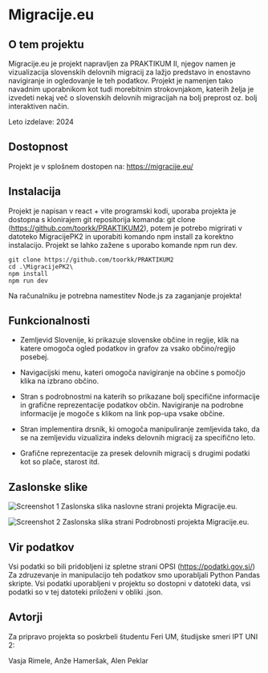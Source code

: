 # Migracije.eu

## O tem projektu

Migracije.eu je projekt napravljen za PRAKTIKUM II, njegov namen je vizualizacija slovenskih delovnih migracij za lažjo predstavo in enostavno navigiranje in ogledovanje le teh podatkov. Projekt je namenjen tako navadnim uporabnikom kot tudi morebitnim strokovnjakom, katerih želja je izvedeti nekaj več o slovenskih delovnih migracijah na bolj preprost oz. bolj interaktiven način. 

Leto izdelave: 2024

## Dostopnost 

Projekt je v splošnem dostopen na: https://migracije.eu/

## Instalacija

Projekt je napisan v react + vite programski kodi, uporaba projekta je dostopna s klonirajem git repositorija komanda: git clone (https://github.com/toorkk/PRAKTIKUM2), potem je potrebo migrirati v datoteko MigracijePK2 in uporabiti komando npm install za korektno instalacijo. Projekt se lahko zažene s uporabo komande npm run dev.

```
git clone https://github.com/toorkk/PRAKTIKUM2
cd .\MigracijePK2\
npm install
npm run dev

```
Na računalniku je potrebna namestitev Node.js za zaganjanje projekta!


## Funkcionalnosti

- Zemljevid Slovenije, ki prikazuje slovenske občine in regije, klik na katere omogoča ogled podatkov in grafov za vsako občino/regijo posebej.

- Navigacijski menu, kateri omogoča navigiranje na občine s pomočjo klika na izbrano občino.

- Stran s podrobnostmi na katerih so prikazane bolj specifične informacije in grafične reprezentacije podatkov občin. Navigiranje na podrobne informacije je mogoče s klikom na link pop-upa vsake občine.

- Stran implementira drsnik, ki omogoča manipuliranje zemljevida tako, da se na zemljevidu vizualizira indeks delovnih migracij za specifično leto.

- Grafične reprezentacije za presek delovnih migracij s drugimi podatki kot so plače, starost itd.

## Zaslonske slike

![Screenshot 1](https://cdn.discordapp.com/attachments/931469726591385651/1250033253944131714/image.png?ex=666977b0&is=66682630&hm=69395db7ab1f6599fc881a00e37360346d5968ddfb0269d8e0310658b2addd61&)
Zaslonska slika naslovne strani projekta Migracije.eu.

![Screenshot 2](https://cdn.discordapp.com/attachments/931469726591385651/1250019757604737074/image.png?ex=66696b1e&is=6668199e&hm=b3f1418e9313a074349fee3391b757139b3982ad5788b8c56a649c9feeab2a1f&)
Zaslonska slika strani Podrobnosti projekta Migracije.eu.

## Vir podatkov

Vsi podatki so bili pridobljeni iz spletne strani OPSI (https://podatki.gov.si/)
Za zdruzevanje in manipulacijo teh podatkov smo uporabljali Python Pandas skripte.
Vsi podatki uporabljeni v projektu so dostopni v datoteki data, vsi podatki so v tej datoteki priloženi v obliki .json.

## Avtorji

Za pripravo projekta so poskrbeli študentu Feri UM, študijske smeri IPT UNI 2:

Vasja Rimele,
Anže Hameršak,
Alen Peklar
